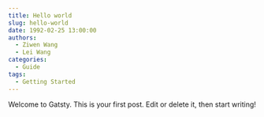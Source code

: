 ```yaml
---
title: Hello world
slug: hello-world
date: 1992-02-25 13:00:00
authors:
  - Ziwen Wang
  - Lei Wang
categories:
  - Guide
tags:
  - Getting Started
---
```


Welcome to Gatsty. This is your first post. Edit or delete it, then start writing!
